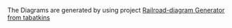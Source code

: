 The Diagrams are generated by using project [Railroad-diagram Generator from tabatkins](https://github.com/tabatkins/railroad-diagrams)